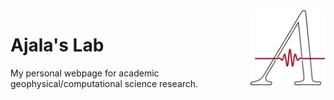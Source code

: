 <a href="https://www.ajalalab.com/">
    <img src="Images/Ajala_Logo.png" alt="GMT logo" title="GMT" align="right" height="120" />
</a>

# Ajala's Lab

My personal webpage for academic geophysical/computational science research.
